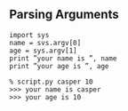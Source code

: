 ## Parsing Arguments

```
import sys
name = svs.argv[0]
age = sys.argv[1]
print ”your name is ”, name
print ”your age is ”, age
```

```
% script.py casper 10
>>> your name is casper
>>> your age is 10
```
